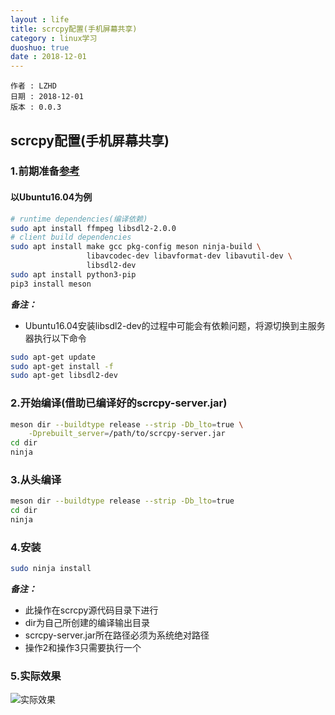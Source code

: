 ```yaml
---
layout : life
title: scrcpy配置(手机屏幕共享)
category : linux学习
duoshuo: true
date : 2018-12-01
---
```


	作者 : LZHD
	日期 : 2018-12-01
	版本 : 0.0.3

<!-- more -->

## scrcpy配置(手机屏幕共享)

### 1.前期准备[参考](https://github.com/Genymobile/scrcpy/blob/master/BUILD.md)

#### 以Ubuntu16.04为例

```bash
# runtime dependencies(编译依赖)
sudo apt install ffmpeg libsdl2-2.0.0
# client build dependencies
sudo apt install make gcc pkg-config meson ninja-build \
                 libavcodec-dev libavformat-dev libavutil-dev \
                 libsdl2-dev
sudo apt install python3-pip
pip3 install meson
```
***备注：***

* Ubuntu16.04安装libsdl2-dev的过程中可能会有依赖问题，将源切换到主服务器执行以下命令

```bash
sudo apt-get update
sudo apt-get install -f
sudo apt-get libsdl2-dev
```

### 2.开始编译(借助已编译好的scrcpy-server.jar)

```bash
meson dir --buildtype release --strip -Db_lto=true \
    -Dprebuilt_server=/path/to/scrcpy-server.jar
cd dir
ninja
```

### 3.从头编译
```bash
meson dir --buildtype release --strip -Db_lto=true
cd dir
ninja
```

### 4.安装
```bash
sudo ninja install
```

***备注：***

* 此操作在scrcpy源代码目录下进行
* dir为自己所创建的编译输出目录
* scrcpy-server.jar所在路径必须为系统绝对路径
* 操作2和操作3只需要执行一个

### 5.实际效果

![实际效果](/res/img/blog/linux学习/2018-12-01%2012-32.gif)

